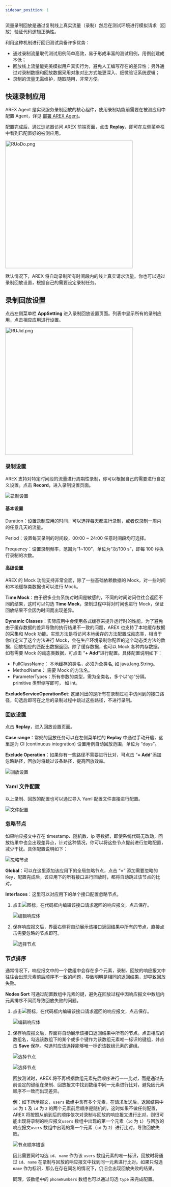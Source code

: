 ```yaml
---
sidebar_position: 1
---
```


流量录制回放是通过复制线上真实流量（录制）然后在测试环境进行模拟请求（回放）验证代码逻辑正确性。

利用这种机制进行回归测试具备许多优势：

- 通过录制流量取代测试用例简单高效，易于形成丰富的测试用例，用例创建成本低；
- 回放线上流量能完美模拟用户真实行为，避免人工编写存在的差异性；另外通过对录制数据和回放数据采用对象对比方式能更深入、细微验证系统逻辑；
- 录制的流量无需维护，随取随用，非常方便。

## 快速录制应用

AREX Agent 是实现服务录制回放的核心组件，使用录制功能前需要在被测应用中配置 Agent，详见 [部署 AREX Agent](../chapter1/Quick%20Installation#部署-arex-agent)。

配置完成后，通过浏览器访问 AREX 前端页面，点击 **Replay**，即可在左侧菜单栏中看到已配置好的被测应用。

<img src="https://i.328888.xyz/2023/02/10/RUoDo.png" alt="RUoDo.png" width="400" height="" />

默认情况下，AREX 将自动录制所有时间段内的线上真实请求流量。你也可以通过录制回放设置，根据自己的需要设定录制任务。

## 录制回放设置

点击左侧菜单栏 **AppSetting** 进入录制回放设置页面。列表中显示所有的录制应用，点击相应应用进行设置。

<img src="https://i.328888.xyz/2023/02/10/RUJid.png" alt="RUJid.png" width="400" height="" />

### 录制设置

AREX 支持对特定时间段的流量进行周期性录制，你可以根据自己的需要进行自定义设置。点击 **Record**，进入录制设置页面。

![录制设置](../resource/c3.record.setting.png)

#### 基本设置

Duration：设置录制应用的时间，可以选择每天都进行录制，或者仅录制一周内的任意几天的流量。

Period：设置每天录制的时间段，00:00 ~ 24:00 任意时间段均可选择。

Frequency：设置录制频率，范围为“1~100”，单位为“次/100 s”，即每 100 秒执行录制的次数。

#### 高级设置

AREX 的 Mock 功能支持非常全面，除了一些基础依赖数据的 Mock，对一些时间和本地缓存类数据也可以进行 Mock。

**Time Mock**：由于很多业务系统对时间是敏感的，不同的时间访问往往会返回不同的结果，这时可以勾选 **Time Mock**，录制过程中将对时间也进行 Mock，保证回放结果不会因为时间而出现差异。

**Dynamic Classes**：实际应用中会使用各式缓存来提升运行时的性能，为了避免由于缓存数据的差异导致的执行结果不一致的问题，AREX 也支持了本地缓存数据的采集和 Mock 功能。实现方法是将访问本地缓存的方法配置成动态类，相当于你自定义了这个方法进行 Mock，会在生产环境录制你配置的这个动态类方法的数据，回放相应的匹配出数据返回。除了缓存数据，也可以 Mock 各种内存数据。如有需要 Mock 的动态类数据，可点击 “**+ Add**”进行配置。具体配置说明如下：

- FullClassName： 本地缓存的类名，必须为全类名, 如 java.lang.String。
- MethodName： 需要 Mock 的方法名。
- ParameterTypes：所有参数的类型，需为全类名，多个以“@”分隔。primitive 类型缩写即可， 如 int。 

**ExcludeServiceOperationSet**: 这里列出的是所有在录制过程中访问到的接口路径，勾选后即可在之后的录制过程中跳过这些路径，不进行录制。

### 回放设置

点击 **Replay**，进入回放设置页面。

**Case range**：常规的回放任务可以在左侧菜单栏的 **Replay** 中通过手动开启，这里是为 CI (continuous integration) 设置用例自动回放范围，单位为 “days”。

**Exclude Operation**：如果你有一些路径不需要进行比对，可点击 “**+ Add**”添加忽略路径，回放时将跳过该条路径，提高回放效率。

![回放设置](../resource/c3.replay.set.png)

### Yaml 文件配置

以上录制、回放的配置也可以通过导入 Yaml 配置文件直接进行配置。

![文件配置](../resource/c3.importyaml.png)

### 忽略节点

如果响应报文中存在 timestamp、随机数、ip 等数据，即使系统代码无改动，回放结果中也会出现差异点，针对这种情况，你可以将这些节点提前进行忽略配置，减少干扰。具体配置说明如下：

![忽略节点](../resource/c3.nodeignore.png)

**Global**：可以在这里添加该应用下的全局忽略节点，点击 “**+**” 添加需要忽略的 Key，配置完成后，该应用下的所有接口进行回放时，都将自动跳过该节点的比对。

**Interfaces**：这里可以对应用下的单个接口配置忽略节点。

1. 点击![](../resource/c3.edit.png)图标，在代码框内编辑该接口请求返回的响应报文，点击保存。

    ![编辑响应体](../resource/c3.nodeignore2.png)

2. 保存响应报文后，界面右侧将自动展示该接口返回结果中所有的节点，直接点击需要忽略的节点即可。

    ![选择节点](../resource/c3.nodeignore3.png)

### 节点排序

通常情况下，响应报文中的一个数组中会存在多个元素，录制、回放的响应报文中往往会出现元素前后顺序不一致的问题，导致明明是相同的返回结果，却导致回放失败。

**Nodes Sort** 可通过配置数组中元素的键，避免在回放过程中因响应报文中数组内元素排序不同而导致回放失败的问题。

1. 点击![](../resource/c3.edit.png)图标，在代码框内编辑该接口请求返回的响应报文，点击保存。

    ![编辑响应体](../resource/c3.nodesort2.png)

2. 保存响应报文后，界面将自动展示该接口返回结果中所有的节点。点击相应的数组名，勾选该数组下的某个或多个键作为该数组元素唯一标识的键组，并点击 **Save** 保存。勾选时应该选择能够唯一标识该数组元素的键组。

    ![选择节点](../resource/c3.nodesort3.png)

    ![选择节点](../resource/c3.nodesort4.png)

    回放测试时，AREX 将不再根据数组元素先后顺序进行一一比对，而是通过先前设定的键组在录制、回放报文中找到数组中同一元素进行比对，避免因元素顺序不一致而出现差异。

    **例**：如下所示报文，`users` 数组中含有多个元素，在请求发送后，返回结果中 `id` 为 `1` 及 `id` 为 `2` 的两个元素前后顺序是随机的，这时如果不做任何配置，AREX 将按照从前到后的顺序依次对录制与回放的响应报文进行比对，则很可能出现将录制的响应报文`users` 数组中出现的第一个元素（`id` 为 `1`）与回放的响应报文`users` 数组中出现的第一个元素（`id` 为 `2`）进行比对，导致回放失败。

    ![节点顺序错误](../resource/c3.nodesort1.png)
    
    因此需要同时勾选 `id`、`name` 作为该 `users` 数组元素的唯一标识，回放时将通过 `id`、`name` 在录制与回放的响应报文中找到同一元素进行比对。如果只勾选 `name` 作为标识，那么在存在同名的情况下，仍旧会出现回放失败的结果。
    
    同理，该数组中的 `phoneNumbers` 数组也可以通过勾选 `type` 来完成配置。
